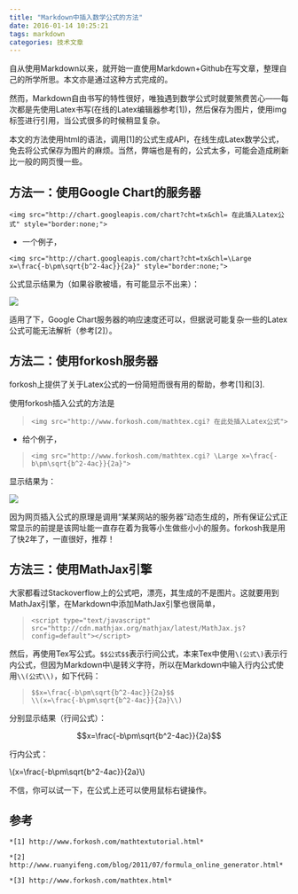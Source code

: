 ```yaml
---
title: "Markdown中插入数学公式的方法"
date: 2016-01-14 10:25:21
tags: markdown
categories: 技术文章
---
```



自从使用Markdown以来，就开始一直使用Markdown+Github在写文章，整理自己的所学所思。本文亦是通过这种方式完成的。

然而，Markdown自由书写的特性很好，唯独遇到数学公式时就要煞费苦心——每次都是先使用Latex书写(在线的Latex编辑器参考[1])，然后保存为图片，使用img标签进行引用，当公式很多的时候稍显复杂。

本文的方法使用html的语法，调用[1]的公式生成API，在线生成Latex数学公式，免去将公式保存为图片的麻烦。当然，弊端也是有的，公式太多，可能会造成刷新比一般的网页慢一些。  

## 方法一：使用Google Chart的服务器 ##

`<img src="http://chart.googleapis.com/chart?cht=tx&chl= 在此插入Latex公式" style="border:none;">`  

- 一个例子，

`<img src="http://chart.googleapis.com/chart?cht=tx&chl=\Large x=\frac{-b\pm\sqrt{b^2-4ac}}{2a}" style="border:none;">`  

公式显示结果为（如果谷歌被墙，有可能显示不出来）：

<img src="http://chart.googleapis.com/chart?cht=tx&chl=\Large x=\frac{-b\pm\sqrt{b^2-4ac}}{2a}" style="border:none;">


适用了下，Google Chart服务器的响应速度还可以，但据说可能复杂一些的Latex公式可能无法解析（参考[2]）。

## 方法二：使用forkosh服务器 ##

forkosh上提供了关于Latex公式的一份简短而很有用的帮助，参考[1]和[3].

使用forkosh插入公式的方法是  

>`<img src="http://www.forkosh.com/mathtex.cgi? 在此处插入Latex公式">`

- 给个例子，

>`<img src="http://www.forkosh.com/mathtex.cgi? \Large x=\frac{-b\pm\sqrt{b^2-4ac}}{2a}">`  

显示结果为：  

<img src="http://www.forkosh.com/mathtex.cgi? \Large x=\frac{-b\pm\sqrt{b^2-4ac}}{2a}">  

因为网页插入公式的原理是调用“某某网站的服务器”动态生成的，所有保证公式正常显示的前提是该网址能一直存在着为我等小生做些小小的服务。forkosh我是用了快2年了，一直很好，推荐！

## 方法三：使用MathJax引擎 ##

大家都看过Stackoverflow上的公式吧，漂亮，其生成的不是图片。这就要用到MathJax引擎，在Markdown中添加MathJax引擎也很简单，

<script type="text/javascript" src="http://cdn.mathjax.org/mathjax/latest/MathJax.js?config=default"></script>

>`<script type="text/javascript" src="http://cdn.mathjax.org/mathjax/latest/MathJax.js?config=default"></script>`  

然后，再使用Tex写公式。`$$公式$$`表示行间公式，本来Tex中使用`\(公式\)`表示行内公式，但因为Markdown中\是转义字符，所以在Markdown中输入行内公式使用`\\(公式\\)`，如下代码：

>`$$x=\frac{-b\pm\sqrt{b^2-4ac}}{2a}$$`  
>`\\(x=\frac{-b\pm\sqrt{b^2-4ac}}{2a}\\)`  

分别显示结果（行间公式）：

$$x=\frac{-b\pm\sqrt{b^2-4ac}}{2a}$$

行内公式：

\\(x=\frac{-b\pm\sqrt{b^2-4ac}}{2a}\\)

不信，你可以试一下，在公式上还可以使用鼠标右键操作。

## 参考 ##

    *[1] http://www.forkosh.com/mathtextutorial.html*
    
    *[2] http://www.ruanyifeng.com/blog/2011/07/formula_online_generator.html*
    
    *[3] http://www.forkosh.com/mathtex.html*
